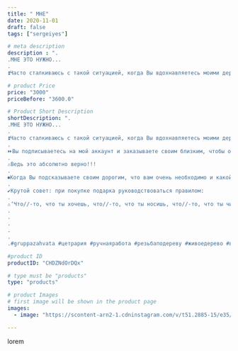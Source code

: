 ```yaml
---
title: " МНЕ"
date: 2020-11-01
draft: false
tags: ["sergeiyes"]

# meta description
description : ".
.МНЕ ЭТО НУЖНО...
.
⏫Часто сталкиваюсь с такой ситуацией, когда Вы вдохнавляетесь моими деревьями из #Исландского моха //- кроны сделаны из #КЛАДОНИИ и #ЦЕТРА"

# product Price
price: "3000"
priceBefore: "3600.0"

# Product Short Description
shortDescription: ".
.МНЕ ЭТО НУЖНО...
.
⏫Часто сталкиваюсь с такой ситуацией, когда Вы вдохнавляетесь моими деревьями из #Исландского моха //- кроны сделаны из #КЛАДОНИИ и #ЦЕТРАРИИ, украшены ещё и #ПАРМЕЛИЕЙ.
.
⏩Вы подписываетесь на мой аккаунт и заказываете своим близким, чтобы они подарили Вам #ЖИВОЕДЕРЕВО!
.
⚠️Ведь это абсолютно верно!!!
.
⏺Когда Вы подсказываете своим дорогим, что вам очень необходимо и какой подарок принесет пользу и радость.
.
✔Крутой совет: при покупке подарка руководствоваться правилом:
.
⚠️‘Что//-то, что ты хочешь, что//-то, что ты носишь, что//-то, что ты читаешь и что//-то, что тебе нужно’
.
.
.
.
.
.#gruppazahvata #цетрария #ручнаяработа #резьбаподереву #живоедерево #вестивсети #исландскиймох #пятигорск #КРЫМ #Севастополь #sergeystar #железноводск #ставрополь #антисептик #подарок #cetrariya #grad_masterov #друзья #сувенир #природныйантибиотик #купитьцетрарию #zotzon #лучшийподарок #необыкновнныйподарок"

#product ID
productID: "CHDZNdOrDQx"

# type must be "products"
type: "products"

# product Images
# first image will be shown in the product page
images:
  - image: "https://scontent-arn2-1.cdninstagram.com/v/t51.2885-15/e35/123161967_1140568363026983_2680849354281328365_n.jpg?tp=1&_nc_ht=scontent-arn2-1.cdninstagram.com&_nc_cat=111&_nc_ohc=m39ozFq73oMAX9owqUz&ccb=7-4&oh=ebe26e8cf182a41a59160d7160da82f1&oe=6084BBF1&_nc_sid=86f79a&ig_cache_key=MjQzMjg5OTA5OTYxMDg1NDQ0OQ%3D%3D.2-ccb7-4"

---
```

lorem
